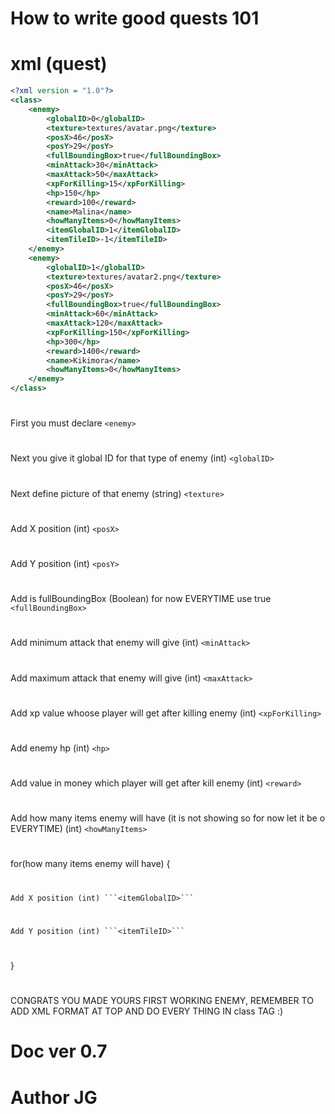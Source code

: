 # How to write good quests 101

# xml (quest)

```xml
<?xml version = "1.0"?>
<class>
	<enemy>
		<globalID>0</globalID>
		<texture>textures/avatar.png</texture>
		<posX>46</posX>
		<posY>29</posY>
		<fullBoundingBox>true</fullBoundingBox>
		<minAttack>30</minAttack>
		<maxAttack>50</maxAttack>
		<xpForKilling>15</xpForKilling>
		<hp>150</hp>
		<reward>100</reward>
		<name>Malina</name>
		<howManyItems>0</howManyItems>
		<itemGlobalID>1</itemGlobalID>
		<itemTileID>-1</itemTileID>
	</enemy>
	<enemy>
		<globalID>1</globalID>
		<texture>textures/avatar2.png</texture>
		<posX>46</posX>
		<posY>29</posY>
		<fullBoundingBox>true</fullBoundingBox>
		<minAttack>60</minAttack>
		<maxAttack>120</maxAttack>
		<xpForKilling>150</xpForKilling>
		<hp>300</hp>
		<reward>1400</reward>
		<name>Kikimora</name>
		<howManyItems>0</howManyItems>
	</enemy>
</class>
```

#
First you must declare  ```<enemy>``` 
#
Next you give it global ID for that type of enemy (int) ```<globalID>```
#
Next define picture of that enemy (string) ```<texture>```
#
Add X position (int) ```<posX>```
#
Add Y position (int) ```<posY>```
#
Add is fullBoundingBox (Boolean) for now EVERYTIME use true ```<fullBoundingBox>```
#
Add minimum attack that enemy will give (int) ```<minAttack>```
#
Add maximum attack that enemy will give (int) ```<maxAttack>```
#
Add xp value whoose player will get after killing enemy (int) ```<xpForKilling>```
#
Add enemy hp (int) ```<hp>```
#
Add value in money which player will get after kill enemy (int) ```<reward>```
#
Add how many items enemy will have (it is not showing so for now let it be o EVERYTIME) (int) ```<howManyItems>```
#
for(how many items enemy will have) {
#
	Add X position (int) ```<itemGlobalID>```
#
	Add Y position (int) ```<itemTileID>```
#
}
#

CONGRATS YOU MADE YOURS FIRST WORKING ENEMY, REMEMBER TO ADD XML FORMAT AT TOP AND DO EVERY THING IN class TAG :)


# Doc ver 0.7

# Author JG